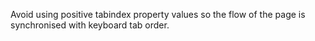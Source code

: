 Avoid using positive tabindex property values so the flow of the page is synchronised with keyboard tab order.